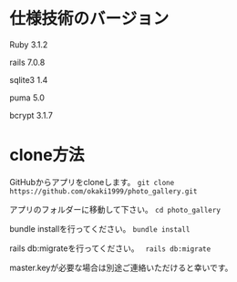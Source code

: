 # 仕様技術のバージョン
Ruby 3.1.2

rails 7.0.8

sqlite3 1.4

puma 5.0

bcrypt 3.1.7


# clone方法
GitHubからアプリをcloneします。
``` git clone https://github.com/okaki1999/photo_gallery.git ```

アプリのフォルダーに移動して下さい。
``` cd photo_gallery ```

bundle installを行ってください。
``` bundle install ```

rails db:migrateを行ってください。
``` rails db:migrate```

master.keyが必要な場合は別途ご連絡いただけると幸いです。

